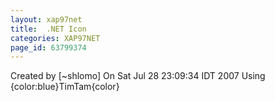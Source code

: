 ```yaml
---
layout: xap97net
title:  .NET Icon
categories: XAP97NET
page_id: 63799374
---
```


Created by [~shlomo]
 On Sat Jul 28 23:09:34 IDT 2007
Using {color:blue}TimTam{color}